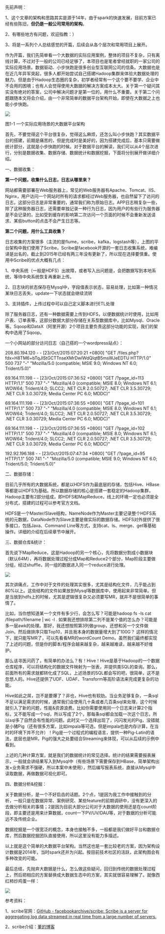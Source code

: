 先前声明：

1、这个文章的架构和思路其实是源于14年，由于spark的快速发展，目前方案已经有些陈旧，**但仍是一般公司常用的架构**。

2、有哪些地方有问题，欢迎指教：）

3、将是一系列个人总结感觉的开篇，后续会从各个层次和常用项目上展开。



作为开篇，我们先简单看一个大数据的实际应用案例，整体的项目不复杂，只有离线计算，不过对于一般的公司已经足够了，本项目也是笔者曾经就职的一家公司的实际应用场景。数据驱动、小步快跑是很多创业型互联网公司的信条。大数据也是在近几年异军突起，很多人都开始尝试自己搭建Hadoop集群来体验大数据处理的魅力。但是由于Hadoop生态圈的复杂，初学者经常有一个这个要不要学、企业中不会用的困境；也有人会觉得使用大数据的解决方案成本太大。关于第一个疑问其实没有绝对的答案，公司中解决问题才是第一位的，用什么不重要。关于第二个问题跟随本文将会介绍，由一个非常简单的数据平台架构开始，即使在大数据之上也能小步快跑。

![](https://pic2.zhimg.com/1beb286571ae499664aa4ea7111b654d_b.png)

图1-1 一个实际应用场景的大数据平台架构



首先，不要觉得这个平台很复杂，觉得这么麻烦，还怎么叫小步快跑？其实数据平台的搭建，前期是痛苦的，但是完成时是美好的，因为搭建完成后，基本只需要做统计部分，这就是小步快跑的时候。对于数据平台的解读，我们可以从4个层次进行，分别是数据收集、数据存储、数据统计和数据挖掘，下面将分别展开做详细介绍。

一、数据收集：

**第一个问题，收集什么日志，日志从哪里来？**

网站都需要部署在Web服务器上，常见的Web服务器有Apache、Tomcat、IIS、Nginx，用户访问一个网站时所有的请求都经过Web服务器，也自然留下了访问的日志，这部分日志是非常重要的，通常我们称为原始日志。APP日志稍复杂一些，除了这种服务器日志，还需要单独记录一种行为日志，因为用户的有些行为服务器是不会记录的，比如受到缓存的影响第二次访问一个页面的时候不会重新发送请求、某些button的点击不会产生日志等。

**第二个问题，用什么工具收集？**

日志收集的方案很多（主流的是flume，scribe，kafka，logstash等），上图的平台架构中我们使用了Scribe，Scribe是facebook开源的一套日志收集系统，难编译是出名的，截止到2015年已经有两三年没有更新了，所以现在选择要慎重。使用中Scribe的优点大概有几点：

1、中央系统（一般是HDFS）出故障，或者写入出问题是，会把数据写到本地系统，等待中央系统恢复再重新上传。

2、日志块的状态保存在Mysql中，字段值表示状态，容易处理，比如第一种情况某块日志丢失，update一下状态就会继续流转

3、支持插件，上传过程中可以自己定义脚本进行ETL处理

除了服务器日志，还有一种数据需要上传到HDFS，以便数据统计时使用，比如用户表、订单表等，这部分数据大部分存储在关系型数据库中，比如Mysql、Oracle等。Sqoop和DataX（阿里开源）2个项目主要负责这部分功能的实现，我们的架构中选用了Sqoop。

一个小网站的部分访问日志（自己搭的一个wordpress站点）：

208.80.194.120 - - \[23/Oct/2015:07:20:21 +0800\] "GET /files.php?fdx=H8TM6+bTqJlStGCTTnseXMrDwIWdQIqtB5msWJeEDTU HTTP/1.0" 500 737 "-" "Mozilla/5.0 \(compatible; MSIE 9.0; Windows NT 6.0; Trident/5.0\)"

69.164.111.198 - - \[23/Oct/2015:07:36:52 +0800\] "GET /?page\_id=113 HTTP/1.1" 500 737 "-" "Mozilla/4.0 \(compatible; MSIE 8.0; Windows NT 6.1; WOW64; Trident/4.0; SLCC2; .NET CLR 2.0.50727; .NET CLR 3.5.30729; .NET CLR 3.0.30729; Media Center PC 6.0; MDDC\)"

69.164.111.198 - - \[23/Oct/2015:07:36:55 +0800\] "GET /?page\_id=101 HTTP/1.1" 500 737 "-" "Mozilla/4.0 \(compatible; MSIE 8.0; Windows NT 6.1; WOW64; Trident/4.0; SLCC2; .NET CLR 2.0.50727; .NET CLR 3.5.30729; .NET CLR 3.0.30729; Media Center PC 6.0; MDDC\)"

69.164.111.198 - - \[23/Oct/2015:07:36:55 +0800\] "GET /?page\_id=102 HTTP/1.1" 500 737 "-" "Mozilla/4.0 \(compatible; MSIE 8.0; Windows NT 6.1; WOW64; Trident/4.0; SLCC2; .NET CLR 2.0.50727; .NET CLR 3.5.30729; .NET CLR 3.0.30729; Media Center PC 6.0; MDDC\)"

192.92.196.188 - - \[23/Oct/2015:07:47:34 +0800\] "GET /?page\_id=95 HTTP/1.1" 500 741 "-" "Mozilla/5.0 \(compatible; MSIE 9.0; Windows NT 6.0; Trident/5.0; Trident/5.0\)"

二、数据存储：

目前几乎所有的大数据系统，都是以HDFS作为最底层的存储，包括Hive、HBase等都是以HDFS为基础。所以数据存储的核心是搭建一套稳定的Hadoop集群，Hadoop主要有2部分组成，即HDFS和MapReduce，线上的环境一定也必须是全分布式，搭建的过程可以参考官方文档。

HDFS是一个Master/Slave结构，NameNode作为Master主要记录整个HDFS系统的元数据，DataNode作为Slave主要是做实际的数据存储。HDFS对外提供了很多接口，包括Java、Command Line等方式，支持cat、ls、merge、get等基础操作。详细的介绍在后续章节中展开。

三、数据仓库&统计：

首先说下MapReduce，这是Hadoop的另一个核心，先将数据分割成小数据块（默认64M），再将数据处理过程分成Map和Reduce2个部分，Map阶段主要做分组，经过shuffle，同一组的数据进入同一个reduce进行处理。

![](https://pic4.zhimg.com/8beb522ba1f0a2bfd8121ee956d85cb7_b.jpg)

其次讲痛点，工作中对于文件的处理其实很多，尤其是结构化文件，几乎能占到80%以上。这些结构的文件如果放到Mysql等数据库中，使用起来非常简单。但是当放到hdfs上的时候，尤其是逻辑很复杂又必须要写MR，就并不是很简单的事情了。

比如，当你想知道某一个文件有多少行，会怎么写？可能是hadoop fs -ls cat /filepath/filename \| wc -l . 如果我还想排除第二列不是某个值的怎么办？可能是多一层awk的处理。那好，我还想按照第3列做group，还想和另一个文件做Join，然后做排序只取Top10，并且我本身的数据量增大到了100G？ 这样的情况下，就只能写MR了，可以先看看MR的wordCount Demo。虽然我们最终都实现了上述的问题，但是你的脚本/程序会越来越复杂，越来越难读，越来越不好维护。

那么该寻医问药了，有简单的办法么？有！Hive！Hive是基于Hadoop的一个数据仓库程序，可以将结构化的数据文件映射为一张表，并提供类SQL的查询。那么，前面所有的需求就都转化成了SQL，上述场景的SQL都会写的吧，很简单，这不是忽悠人的。Hive还提供了UDF、UDAF、Transform等高阶语法来完成更复杂的功能。

Hive如此之屌，岂不是要爆了？非也，Hive也有软肋。当业务足够复杂，一条sql不足以满足需求的时候，通常我们会使用几十条或者几百条sql来处理，这个时候就引入了新的问题，性能&资源浪费。比如你需要使用同一个日志来计算2个指标，又不能写成一个sql，所以写成了2个，那每条sql都会加载一次这个日志，所以sql多了自然会有性能的问题。此时又一个选择出现了，闪闪发光的Pig，没错就是小猪Pig（还有很多方案，比如impala等可选，但是impala也是内存计算，在当时的环境下并不允许）！Pig是一个过程式的编程语言，提供一种Pig-Latin的语法，底层也是MR，Pig的强大之处要结合Streaming来体现，可以从后续的示例中看到。

上述的几种计算方案，就是我们的数据统计的常见选择。统计的结果需要报表展示，一般就会讲结果写入到Mysql中（有些场景下需要保存到HBase，简单架构出发+业务需求不强硬，所以本案中未使用），然后编写报表系统，直接从Mysql中读取数据，再做数据可视化即可。

四、数据分析&挖掘：

关于数据分析，是一个不好启齿的话题。2个点，1是因为我工作中接触到的分析，一般只是在数据异常、案例研究、某些feature的前期调研中，没有更深入的去做分析相关的事情；2是因为目前大部分公司对于大数据的使用还是在count阶段，即主要还是用来计算数据，count一下PV/UV/DAU等，对于数据的分析可能远不及传统企业。

数据挖掘是一个很宽泛的概念，本身也接触不多，一般都是我们做好平台和数据仓库，然后数据挖掘团队直接使用，所以这里没有能力多描述。

以上就是这个简单的大数据平台架构。当然这也是一套比较老的方案，因为架构设计数据是2014年，当时spark还并为兴起。按目前技术社区的活跃，此架构图会有多种改变的可能。

最后总结，先抛弃大数据是什么，怎么做这些疑问，回归到传统的数据处理过程上，然后把相应的方案替换成大数据生态中的方案，其实就很容易理解了。就像西红柿炒鸡蛋一样：

![](https://pic1.zhimg.com/fd4119848334a3f3fec681682553793c_b.jpg)



  


参考资料：

1、scribe官网：[GitHub - facebookarchive/scribe: Scribe is a server for aggregating log data streamed in real time from a large number of servers.](http://link.zhihu.com/?target=https%3A//github.com/facebookarchive/scribe)

2、scribe介绍：[董的博客](http://link.zhihu.com/?target=http%3A//dongxicheng.org/search-engine/scribe-intro/)

